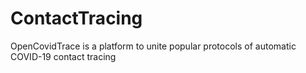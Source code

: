 # ContactTracing
OpenCovidTrace  is a platform to unite popular protocols of automatic COVID-19 contact tracing

